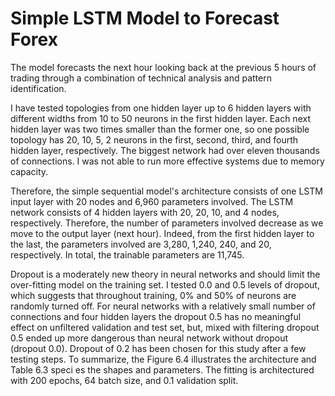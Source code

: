 # Simple LSTM Model to Forecast Forex

The model forecasts the next hour looking back at the previous 5 hours of trading through a combination of technical analysis and pattern identification.

I have tested topologies from one hidden layer up to 6 hidden layers with different widths from 10 to 50 neurons in the first hidden layer. Each next hidden layer was two times smaller than the former one, so one possible topology has 20, 10, 5, 2 neurons in the first, second, third, and fourth hidden layer, respectively. The biggest network had over eleven thousands of connections. I was not able to run more effective systems due to memory capacity. 

Therefore, the simple sequential model's architecture consists of one LSTM input layer with 20 nodes and 6,960 parameters involved. The LSTM network consists of 4 hidden layers with 20, 20, 10, and 4 nodes, respectively. Therefore, the number of parameters involved decrease as we move to the output layer (next hour). Indeed, from the first hidden layer to the last, the parameters involved are 3,280, 1,240, 240, and 20, respectively. In total, the trainable parameters are 11,745. 

Dropout is a moderately new theory in neural networks and should limit the over-fitting model on the training set. I tested 0.0 and 0.5 levels of dropout, which suggests that throughout training, 0% and 50% of neurons are randomly turned off. For neural networks with a relatively small number of connections and four hidden layers the dropout 0.5 has no meaningful effect on unfiltered validation and test set, but, mixed with filtering dropout 0.5 ended up more dangerous than neural network without dropout (dropout 0.0). Dropout of 0.2 has been chosen for this study after a few testing steps. To summarize, the Figure 6.4 illustrates the architecture and Table 6.3 speci es the shapes and parameters. The fitting is architectured with 200 epochs, 64 batch size, and 0.1 validation split.
